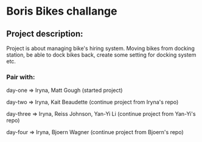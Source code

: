 # Boris Bikes challange

## Project description:

Project is about managing bike's hiring system.
Moving bikes from docking station, be able to dock bikes back, create some setting for docking system etc.

### Pair with:

day-one   => Iryna, Matt Gough               (started project)

day-two   => Iryna, Kait Beaudette           (continue project from Iryna's repo)

day-three => Iryna, Reiss Johnson, Yan-Yi Li (continue project from Yan-Yi's repo)

day-four  => Iryna, Bjoern Wagner            (continue project from Bjoern's repo)
